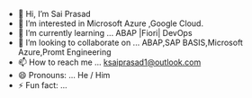 - 👋 Hi, I’m Sai Prasad
- 👀 I’m interested in Microsoft Azure ,Google Cloud. 
- 🌱 I’m currently learning ... ABAP |Fiori| DevOps
- 💞️ I’m looking to collaborate on ... ABAP,SAP BASIS,Microsoft Azure,Promt Engineering
- 📫 How to reach me ... ksaiprasad1@outlook.com
- 😄 Pronouns: ... He / Him
- ⚡ Fun fact: ...

<!---
ksaiprasad1/ksaiprasad1 is a ✨ special ✨ repository because its `README.md` (this file) appears on your GitHub profile.
You can click the Preview link to take a look at your changes.
--->
